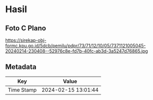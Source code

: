 # Hasil

## Foto C Plano

https://sirekap-obj-formc.kpu.go.id/5dcb/pemilu/pdpr/73/71/12/10/05/7371121005045-20240214-230408--52976c8e-fd7b-40fc-ab3d-3a5247d76865.jpg


## Metadata

| Key        | Value               |
| ---------- | ------------------- |
| Time Stamp | 2024-02-15 13:01:44 |



